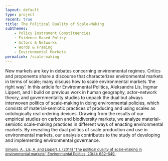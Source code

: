 ```yaml
---
layout: default
type: project
recent: true
title: The Political Duality of Scale-Making 
subthemes: 
    - Policy Instrument Constituencies
    - Evidence-Based Policy
    - Actors & Networks
    - Words & Framing
    - Environmental Markets
permalink: /scale-making
---
```


New markets are key in debates concerning environmental regimes. Critics and proponents share a discourse that characterizes environmental markets in terms of scale; many discuss how to scale environmental markets ‘the right way’. In this article for Environmental Politics, Aleksandra Lis, Ingmar Lippert, and I build on previous work in human geography, actor–network theory, and governmentality studies to unpack the dual but always interwoven politics of scale-making in doing environmental policies, which consists of material-semiotic practices of producing and using scales as ontologically real ordering devices. Drawing from the results of our empirical studies on carbon and biodiversity markets, we analyze material-semiotic scale-making practices in different ways of enacting environmental markets. By revealing the dual politics of scale production and use in environmental markets, our analysis contributes to the study of developing and implementing environmental governance.

<small>
    <a href="https://doi.org/10.1080/09644016.2014.893120">
        Simons, A., Lis, A. and Lippert, I. (2014) 'The political duality of scale-making in environmental markets', Environmental Politics, 23(4): 632–649.
    </a>
</small>
